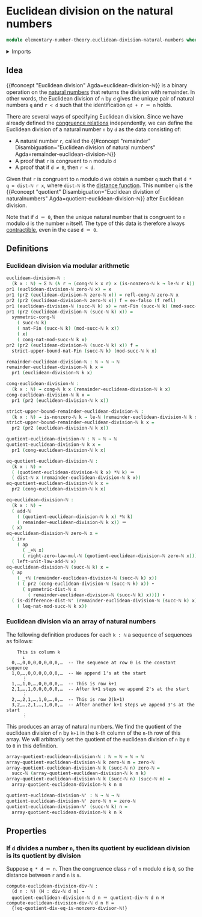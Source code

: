 # Euclidean division on the natural numbers

```agda
module elementary-number-theory.euclidean-division-natural-numbers where
```

<details><summary>Imports</summary>

```agda
open import elementary-number-theory.addition-natural-numbers
open import elementary-number-theory.congruence-natural-numbers
open import elementary-number-theory.distance-natural-numbers
open import elementary-number-theory.divisibility-natural-numbers
open import elementary-number-theory.modular-arithmetic-standard-finite-types
open import elementary-number-theory.multiplication-natural-numbers
open import elementary-number-theory.natural-numbers
open import elementary-number-theory.strict-inequality-natural-numbers

open import foundation.action-on-identifications-functions
open import foundation.cartesian-product-types
open import foundation.dependent-pair-types
open import foundation.empty-types
open import foundation.identity-types

open import univalent-combinatorics.standard-finite-types
```

</details>

## Idea

{{#concept "Euclidean division" Agda=euclidean-division-ℕ}} is a binary operation on the [natural numbers](elementary-number-theory.natural-numbers.md) that returns the division with remainder. In other words, the Euclidean division of
`n` by `d` gives the unique pair of natural numbers `q` and `r < d` such that the identification `qd + r ＝ n` holds.

There are several ways of specifying Euclidean division. Since we have already defined the [congruence relations](elementary-number-theory.congruence-natural-numbers.md) independently, we can define the Euclidean division of a natural number `n` by `d` as the data consisting of:
- A natural number `r`, called the {{#concept "remainder" Disambiguation="Euclidean division of natural numbers" Agda=remainder-euclidean-division-ℕ}}
- A proof that `r` is congruent to `n` modulo `d`
- A proof that if `d ≠ 0`, then `r < d`.

Given that `r` is congruent to `n` modulo `d` we obtain a number `q` such that `d * q = dist-ℕ r x`, where `dist-ℕ` is the [distance function](elementary-number-theory.distance-natural-numbers.md). This number `q` is the {{#concept "quotient" Disambiguation="Euclidean divistion of naturalnumbers" Agda=quotient-euclidean-division-ℕ}} after Euclidean division.

Note that if `d ＝ 0`, then the unique natural number that is congruent to `n` modulo `d` is the number `n` itself. The type of this data is therefore always [contractible](foundation-core.contractible-types.md), even in the case `d ＝ 0`.

## Definitions

### Euclidean division via modular arithmetic

```agda
euclidean-division-ℕ :
  (k x : ℕ) → Σ ℕ (λ r → (cong-ℕ k x r) × (is-nonzero-ℕ k → le-ℕ r k))
pr1 (euclidean-division-ℕ zero-ℕ x) = x
pr1 (pr2 (euclidean-division-ℕ zero-ℕ x)) = refl-cong-ℕ zero-ℕ x
pr2 (pr2 (euclidean-division-ℕ zero-ℕ x)) f = ex-falso (f refl)
pr1 (euclidean-division-ℕ (succ-ℕ k) x) = nat-Fin (succ-ℕ k) (mod-succ-ℕ k x)
pr1 (pr2 (euclidean-division-ℕ (succ-ℕ k) x)) =
  symmetric-cong-ℕ
    ( succ-ℕ k)
    ( nat-Fin (succ-ℕ k) (mod-succ-ℕ k x))
    ( x)
    ( cong-nat-mod-succ-ℕ k x)
pr2 (pr2 (euclidean-division-ℕ (succ-ℕ k) x)) f =
  strict-upper-bound-nat-Fin (succ-ℕ k) (mod-succ-ℕ k x)

remainder-euclidean-division-ℕ : ℕ → ℕ → ℕ
remainder-euclidean-division-ℕ k x =
  pr1 (euclidean-division-ℕ k x)

cong-euclidean-division-ℕ :
  (k x : ℕ) → cong-ℕ k x (remainder-euclidean-division-ℕ k x)
cong-euclidean-division-ℕ k x =
  pr1 (pr2 (euclidean-division-ℕ k x))

strict-upper-bound-remainder-euclidean-division-ℕ :
  (k x : ℕ) → is-nonzero-ℕ k → le-ℕ (remainder-euclidean-division-ℕ k x) k
strict-upper-bound-remainder-euclidean-division-ℕ k x =
  pr2 (pr2 (euclidean-division-ℕ k x))

quotient-euclidean-division-ℕ : ℕ → ℕ → ℕ
quotient-euclidean-division-ℕ k x =
  pr1 (cong-euclidean-division-ℕ k x)

eq-quotient-euclidean-division-ℕ :
  (k x : ℕ) →
  ( (quotient-euclidean-division-ℕ k x) *ℕ k) ＝
  ( dist-ℕ x (remainder-euclidean-division-ℕ k x))
eq-quotient-euclidean-division-ℕ k x =
  pr2 (cong-euclidean-division-ℕ k x)

eq-euclidean-division-ℕ :
  (k x : ℕ) →
  ( add-ℕ
    ( (quotient-euclidean-division-ℕ k x) *ℕ k)
    ( remainder-euclidean-division-ℕ k x)) ＝
  ( x)
eq-euclidean-division-ℕ zero-ℕ x =
  ( inv
    ( ap
      ( _+ℕ x)
      ( right-zero-law-mul-ℕ (quotient-euclidean-division-ℕ zero-ℕ x)))) ∙
  ( left-unit-law-add-ℕ x)
eq-euclidean-division-ℕ (succ-ℕ k) x =
  ( ap
    ( _+ℕ (remainder-euclidean-division-ℕ (succ-ℕ k) x))
    ( ( pr2 (cong-euclidean-division-ℕ (succ-ℕ k) x)) ∙
      ( symmetric-dist-ℕ x
        ( remainder-euclidean-division-ℕ (succ-ℕ k) x)))) ∙
  ( is-difference-dist-ℕ' (remainder-euclidean-division-ℕ (succ-ℕ k) x) x
    ( leq-nat-mod-succ-ℕ k x))
```

### Euclidean division via an array of natural numbers

The following definition produces for each `k : ℕ` a sequence of sequences as
follows:

```text
    This is column k
      ↓
  0,…,0,0,0,0,0,0,0,…  -- The sequence at row 0 is the constant sequence
  1,0,…,0,0,0,0,0,0,…  -- We append 1's at the start
      ⋮
  1,…,1,0,…,0,0,0,0,…  -- This is row k+1
  2,1,…,1,0,0,0,0,0,…  -- After k+1 steps we append 2's at the start
      ⋮
  2,…,2,1,…,1,0,…,0,…  -- This is row 2(k+1)
  3,2,…,2,1,…,1,0,0,…  -- After another k+1 steps we append 3's at the start
      ⋮
```

This produces an array of natural numbers. We find the quotient of the euclidean
division of `n` by `k+1` in the `k`-th column of the `n`-th row of this array.
We will arbitrarily set the quotient of the euclidean division of `n` by `0` to
`0` in this definition.

```agda
array-quotient-euclidean-division-ℕ : ℕ → ℕ → ℕ → ℕ
array-quotient-euclidean-division-ℕ k zero-ℕ m = zero-ℕ
array-quotient-euclidean-division-ℕ k (succ-ℕ n) zero-ℕ =
  succ-ℕ (array-quotient-euclidean-division-ℕ k n k)
array-quotient-euclidean-division-ℕ k (succ-ℕ n) (succ-ℕ m) =
  array-quotient-euclidean-division-ℕ k n m

quotient-euclidean-division-ℕ' : ℕ → ℕ → ℕ
quotient-euclidean-division-ℕ' zero-ℕ n = zero-ℕ
quotient-euclidean-division-ℕ' (succ-ℕ k) n =
  array-quotient-euclidean-division-ℕ k n k
```

## Properties

### If `d` divides a number `n`, then its quotient by euclidean division is its quotient by division

Suppose `q * d ＝ n`. Then the congruence class `r` of `n` modulo `d` is `0`, so the distance between `r` and `n` is `n`. 

```text
compute-euclidean-division-div-ℕ :
  (d n : ℕ) (H : div-ℕ d n) →
  quotient-euclidean-division-ℕ d n ＝ quotient-div-ℕ d n H
compute-euclidean-division-div-ℕ d n H =
  {!eq-quotient-div-eq-is-nonzero-divisor-ℕ!}
```
